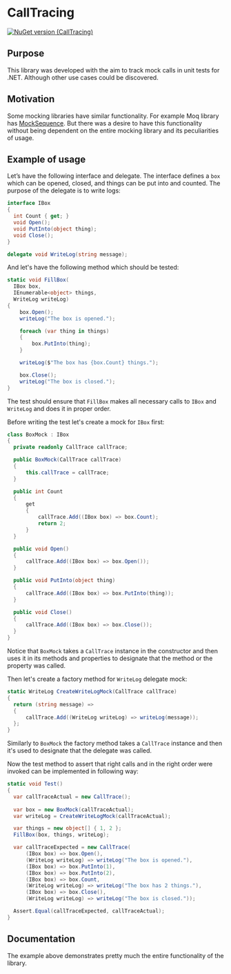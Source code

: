# CallTracing
[![NuGet version (CallTracing)](https://img.shields.io/nuget/v/CallTracing.svg)](https://www.nuget.org/packages/CallTracing/)

## Purpose 

This library was developed with the aim to track mock calls in unit tests for .NET. Although other use cases could be discovered.

## Motivation

Some mocking  libraries have similar functionality. For example Moq library has [MockSequence](https://github.com/Moq/moq4/wiki/Quickstart#miscellaneous). But there was a desire to have this functionality without being dependent on the entire mocking library and its peculiarities of usage. 

## Example of usage

Let’s have the following interface and delegate. The interface defines a `box` which can be opened, closed, and things can be put into and counted. The purpose of the delegate is to write logs:

```C#
interface IBox
{
  int Count { get; }
  void Open();
  void PutInto(object thing);
  void Close();
}

delegate void WriteLog(string message);
```

And let's have the following method which should be tested:

```C#
static void FillBox(
  IBox box, 
  IEnumerable<object> things, 
  WriteLog writeLog)
{
    box.Open();
    writeLog("The box is opened.");

    foreach (var thing in things)
    {
        box.PutInto(thing);
    }

    writeLog($"The box has {box.Count} things.");

    box.Close();
    writeLog("The box is closed.");
}
```

The test should ensure that `FillBox` makes all necessary calls to `IBox` and `WriteLog` and does it in proper order.

Before writing the test let's create a mock for `IBox` first:
```C#
class BoxMock : IBox
{
  private readonly CallTrace callTrace;

  public BoxMock(CallTrace callTrace)
  {
      this.callTrace = callTrace;
  }

  public int Count
  {
      get
      {
          callTrace.Add((IBox box) => box.Count);
          return 2;
      }
  }

  public void Open()
  {
      callTrace.Add((IBox box) => box.Open());
  }

  public void PutInto(object thing)
  {
      callTrace.Add((IBox box) => box.PutInto(thing));
  }

  public void Close()
  {
      callTrace.Add((IBox box) => box.Close());
  }
}
```

Notice that `BoxMock` takes a `CallTrace` instance in the constructor and then uses it in its methods and properties to designate that the method or the property was called.

Then let's create a factory method for `WriteLog` delegate mock:

```C#
static WriteLog CreateWriteLogMock(CallTrace callTrace)
{
  return (string message) =>
  {
      callTrace.Add((WriteLog writeLog) => writeLog(message));
  };
}
```

Similarly to `BoxMock` the factory method takes a `CallTrace` instance and then it's used to designate that the delegate was called. 

Now the test method to assert that right calls and in the right order were invoked can be implemented in following way:

```C#
static void Test()
{
  var callTraceActual = new CallTrace();
  
  var box = new BoxMock(callTraceActual);
  var writeLog = CreateWriteLogMock(callTraceActual);

  var things = new object[] { 1, 2 };
  FillBox(box, things, writeLog);

  var callTraceExpected = new CallTrace(
      (IBox box) => box.Open(),
      (WriteLog writeLog) => writeLog("The box is opened."),
      (IBox box) => box.PutInto(1),
      (IBox box) => box.PutInto(2),
      (IBox box) => box.Count,
      (WriteLog writeLog) => writeLog("The box has 2 things."),
      (IBox box) => box.Close(),
      (WriteLog writeLog) => writeLog("The box is closed."));

  Assert.Equal(callTraceExpected, callTraceActual);
}
```

## Documentation
The example above demonstrates pretty much the entire functionality of the library.







